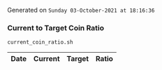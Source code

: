 Generated on `Sunday 03-October-2021 at 18:16:36`

### Current to Target Coin Ratio
`current_coin_ratio.sh`

Date|Current|Target|Ratio
---|---|---|---
